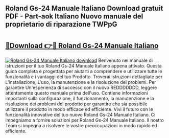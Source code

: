 ## Roland Gs-24 Manuale Italiano Download gratuit PDF - Part-aok Italiano Nuovo manuale del proprietario di riparazione TWPpG

# <h2><a href="http://dfeh27l.blite.top/?on=Roland+Gs-24+Manuale+Italiano">🔗Download 👉🔴 Roland Gs-24 Manuale Italiano</a></h2>

[![Roland Gs-24 Manuale Italiano download](https://i.imgur.com/lujVjoI.png)](http://dfeh27l.blite.top/?on=Roland+Gs-24+Manuale+Italiano)
Benvenuto nel manuale di istruzioni per il tuo Roland Gs-24 Manuale Italiano appena attivato. Questa guida completa è progettata per aiutarti a comprendere e utilizzare tutte le funzionalità e i vantaggi del tuo Prodotto. Troverai istruzioni dettagliate per L'installazione, L'uso, la manutenzione e la risoluzione dei problemi. Per garantire Un'esperienza di successo con il nuovo REDDDDDDD, leggere attentamente questo manuale prima dell'uso. Contiene informazioni importanti sulla configurazione, il funzionamento, la manutenzione e la risoluzione dei problemi del prodotto per garantire che sia possibile utilizzare il prodotto in modo efficace ed efficiente. Vivi il futuro con le funzionalità innovative del tuo nuovo Roland Gs-24 Manuale Italiano. Ci impegniamo a fornire soluzioni per Roland Gs-24 Manuale Italiano. Il nostro Team si impegna a risolvere le vostre preoccupazioni in modo rapido ed efficiente.
